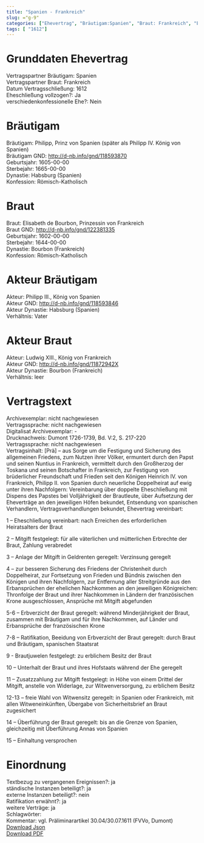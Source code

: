 ```yaml
---
title: "Spanien - Frankreich"
slug: ="g-9"
categories: ["Ehevertrag", "Bräutigam:Spanien", "Braut: Frankreich", "Eheschließung vollzogen?:Ja", "verschiedenkonfessionelle Ehe?:Nein", "Dynastie Bräutigam:Habsburg (Spanien)", "Akteur Bräutigam:Philipp III., König von Spanien", "Akteur Braut:Ludwig XIII., König von Frankreich", "Textbezug?:ja", "Ständisch?:ja", "Ratifikation?:ja", "Sonstiges?:ja", "Bräutigam:Spanien", "Braut: Frankreich"]
tags: [ "1612"]
---
```

<!--more-->

# Grunddaten Ehevertrag

Vertragspartner Bräutigam: Spanien<br>
Vertragspartner Braut: Frankreich<br>
Datum Vertragsschließung: 1612<br>
Eheschließung vollzogen?: Ja<br>
verschiedenkonfessionelle Ehe?: Nein<br>
# Bräutigam

Bräutigam: Philipp, Prinz von Spanien (später als Philipp IV. König von Spanien)<br>
Bräutigam GND: http://d-nb.info/gnd/118593870<br>
Geburtsjahr: 1605-00-00<br>
Sterbejahr: 1665-00-00<br>
Dynastie: Habsburg (Spanien)<br>
Konfession: Römisch-Katholisch<br>
# Braut

Braut: Elisabeth de Bourbon, Prinzessin von Frankreich<br>
Braut GND: http://d-nb.info/gnd/122381335<br>
Geburtsjahr: 1602-00-00<br>
Sterbejahr: 1644-00-00<br>
Dynastie: Bourbon (Frankreich)<br>
Konfession: Römisch-Katholisch<br>
# Akteur Bräutigam

Akteur: Philipp III., König von Spanien<br>
Akteur GND: http://d-nb.info/gnd/118593846<br>
Akteur Dynastie: Habsburg (Spanien)<br>
Verhältnis: Vater<br>
# Akteur Braut

Akteur: Ludwig XIII., König von Frankreich<br>
Akteur GND: http://d-nb.info/gnd/11872942X<br>
Akteur Dynastie: Bourbon (Frankreich)<br>
Verhältnis: leer<br>
# Vertragstext

Archivexemplar: nicht nachgewiesen<br>
Vertragssprache: nicht nachgewiesen<br>
Digitalisat Archivexemplar: -<br>
Drucknachweis: Dumont 1726-1739, Bd. V:2, S. 217-220<br>
Vertragssprache: nicht nachgewiesen<br>
Vertragsinhalt: [Prä] – aus Sorge um die Festigung und Sicherung des allgemeinen Friedens, zum Nutzen ihrer Völker, ermuntert durch den Papst und seinen Nuntius in Frankreich, vermittelt durch den Großherzog der Toskana und seinen Botschafter in Frankreich, zur Festigung von brüderlicher Freundschaft und Frieden seit den Königen Heinrich IV. von Frankreich, Philipp II. von Spanien durch neuerliche Doppelheirat auf ewig unter ihren Nachfolgern: Vereinbarung über doppelte Eheschließung mit Dispens des Papstes bei Volljährigkeit der Brautleute, über Aufsetzung der Eheverträge an den jeweiligen Höfen bekundet, Entsendung von spanischen Verhandlern, Vertragsverhandlungen bekundet, Ehevertrag vereinbart:

1 – Eheschließung vereinbart: nach Erreichen des erforderlichen Heiratsalters der Braut

2 – Mitgift festgelegt: für alle väterlichen und mütterlichen Erbrechte der Braut, Zahlung verabredet

3 – Anlage der Mitgift in Geldrenten geregelt: Verzinsung geregelt

4 – zur besseren Sicherung des Friedens der Christenheit durch Doppelheirat, zur Fortsetzung von Frieden und Bündnis zwischen den Königen und ihren Nachfolgern, zur Entfernung aller Streitgründe aus den Erbansprüchen der ehelichen Nachkommen an den jeweiligen Königreichen: Thronfolge der Braut und ihrer Nachkommen in Ländern der französischen Krone ausgeschlossen, Ansprüche mit Mitgift abgefunden

5-6 – Erbverzicht der Braut geregelt: während Minderjährigkeit der Braut, zusammen mit Bräutigam und für ihre Nachkommen, auf Länder und Erbansprüche der französischen Krone

7-8 – Ratifikation, Beeidung von Erbverzicht der Braut geregelt: durch Braut und Bräutigam, spanischen Staatsrat

9 - Brautjuwelen festgelegt: zu erblichem Besitz der Braut

10 – Unterhalt der Braut und ihres Hofstaats während der Ehe geregelt

11 – Zusatzzahlung zur Mitgift festgelegt: in Höhe von einem Drittel der Mitgift, anstelle von Widerlage, zur Witwenversorgung, zu erblichem Besitz

12-13 – freie Wahl von Witwensitz geregelt: in Spanien oder Frankreich, mit allen Witweneinkünften, Übergabe von Sicherheitsbrief an Braut zugesichert

14 – Überführung der Braut geregelt: bis an die Grenze von Spanien, gleichzeitig mit Überführung Annas von Spanien

15 – Einhaltung versprochen
<br>
# Einordnung

Textbezug zu vergangenen Ereignissen?: ja<br>
ständische Instanzen beteiligt?: ja<br>
externe Instanzen beteiligt?: nein<br>
Ratifikation erwähnt?: ja<br>
weitere Verträge: ja<br>
Schlagwörter: <br>
Kommentar: vgl. Präliminarartikel 30.04/30.07.1611 (FVVo, Dumont)<br>
[Download Json](/vertraege/vertrag-9.json)<br>
[Download PDF](/vertraege/v39.pdf)